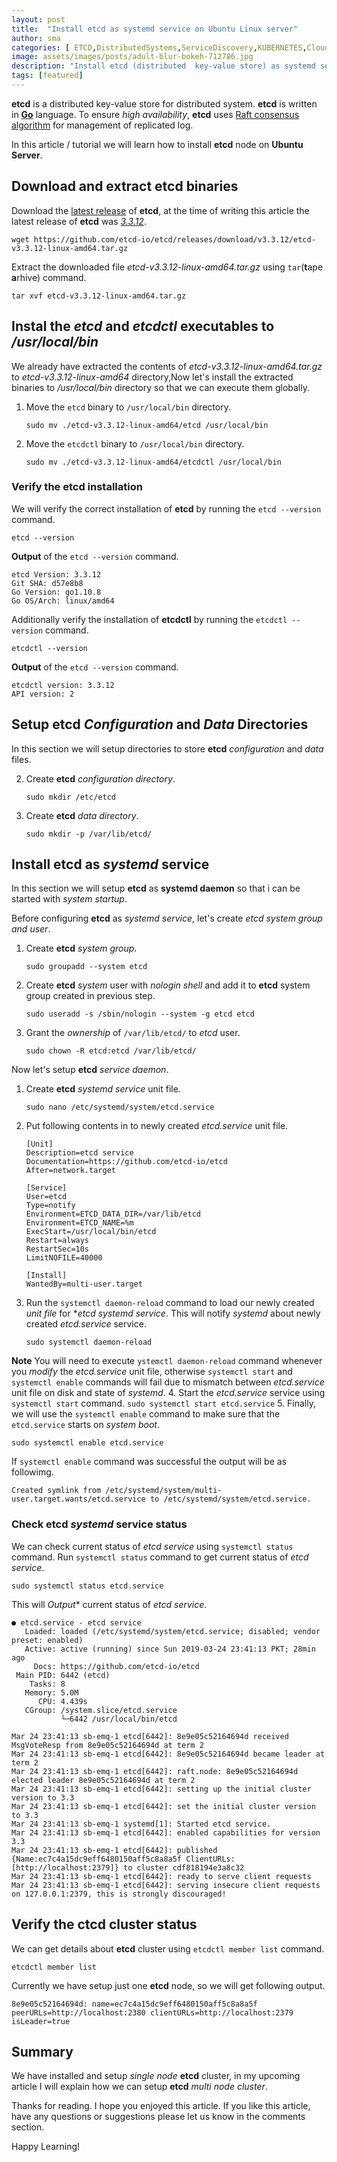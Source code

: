 ```yaml
---
layout: post
title:  "Install etcd as systemd service on Ubuntu Linux server"
author: sma
categories: [ ETCD,DistributedSystems,ServiceDiscovery,KUBERNETES,Cloud ]
image: assets/images/posts/adult-blur-bokeh-712786.jpg
description: "Install etcd (distributed  key-value store) as systemd service on Ubuntu Linux Server"
tags: [featured]
---
```


**etcd** is a distributed key-value store for distributed system. **etcd** is written in [**Go**](https://golang.org) language. To ensure *high availability*, **etcd** uses [Raft consensus algorithm](https://raft.github.io) for management of replicated log. 

In this article / tutorial we will learn how to install **etcd** node on **Ubuntu Server**.

## Download and extract etcd binaries

Download the [latest release](https://github.com/etcd-io/etcd/releases) of **etcd**, at the time of writing this article the latest release of **etcd** was *[3.3.12](https://github.com/etcd-io/etcd/releases/tag/v3.3.12)*.

```
wget https://github.com/etcd-io/etcd/releases/download/v3.3.12/etcd-v3.3.12-linux-amd64.tar.gz
```

Extract the downloaded file *etcd-v3.3.12-linux-amd64.tar.gz* using `tar`(**t**ape **a**rhive) command.

```
tar xvf etcd-v3.3.12-linux-amd64.tar.gz
```
## Instal the *etcd* and *etcdctl* executables to */usr/local/bin*

We already have extracted the contents of *etcd-v3.3.12-linux-amd64.tar.gz* to *etcd-v3.3.12-linux-amd64* directory,Now let's install the extracted binaries to */usr/local/bin* directory so that we can execute them globally.

1. Move the `etcd` binary to `/usr/local/bin` directory.
    ```
    sudo mv ./etcd-v3.3.12-linux-amd64/etcd /usr/local/bin 
    ```
2. Move the `etcdctl` binary to `/usr/local/bin` directory.
    ```
    sudo mv ./etcd-v3.3.12-linux-amd64/etcdctl /usr/local/bin 
    ```

### Verify the etcd installation
We will verify the correct installation of **etcd** by running the `etcd --version` command.

```
etcd --version
```
**Output** of the `etcd --version` command.

```
etcd Version: 3.3.12
Git SHA: d57e8b8
Go Version: go1.10.8
Go OS/Arch: linux/amd64
```

Additionally verify the installation of **etcdctl** by running the `etcdctl --version` command.

```
etcdctl --version
```

**Output** of the `etcd --version` command.

```
etcdctl version: 3.3.12
API version: 2
```

## Setup etcd *Configuration* and *Data* Directories

In this section we will setup directories to store **etcd** *configuration* and *data* files.

2. Create **etcd** *configuration directory*.
    ```
    sudo mkdir /etc/etcd
    ```
2. Create **etcd** *data directory*.
    ```
    sudo mkdir -p /var/lib/etcd/
    ```

## Install etcd as *systemd* service

In this section we will setup **etcd** as **systemd daemon** so that i can be started with *system startup*.

Before configuring **etcd** as *systemd service*, let's create *etcd system  group and user*. 

1. Create **etcd** *system group*.
    ```
    sudo groupadd --system etcd
    ```
2. Create **etcd** *system* user with *nologin shell* and add it to **etcd** system group created in previous step.
    ```
    sudo useradd -s /sbin/nologin --system -g etcd etcd
    ```
3. Grant the *ownership* of `/var/lib/etcd/` to *etcd* user.
    ```
    sudo chown -R etcd:etcd /var/lib/etcd/
    ```

Now let's setup **etcd** *service daemon*.
1. Create **etcd** *systemd service* unit file.
    ```
    sudo nano /etc/systemd/system/etcd.service
    ```
2. Put following contents in to newly created *etcd.service* unit file.

    ```
    [Unit]
    Description=etcd service
    Documentation=https://github.com/etcd-io/etcd
    After=network.target

    [Service]
    User=etcd
    Type=notify
    Environment=ETCD_DATA_DIR=/var/lib/etcd
    Environment=ETCD_NAME=%m
    ExecStart=/usr/local/bin/etcd
    Restart=always
    RestartSec=10s
    LimitNOFILE=40000

    [Install]
    WantedBy=multi-user.target
    ```

3. Run the `systemctl daemon-reload` command to load our newly created *unit file* for **etcd* *systemd service*. This will notify *systemd* about newly created *etcd.service* service.
    ```
    sudo systemctl daemon-reload
    ```
**Note** You will need to execute `ystemctl daemon-reload` command whenever you *modify* the *etcd.service* unit file, otherwise `systemctl start` and `systemctl enable` commands will fail due to mismatch between *etcd.service* unit file on disk and state of *systemd*.
4. Start the *etcd.service* service using `systemctl start` command.
    ```
    sudo systemctl start etcd.service
    ```
5. Finally, we will use the `systemctl enable` command to make sure that the `etcd.service` starts on *system boot*.
```
sudo systemctl enable etcd.service
```

If `systemctl enable` command was successful the output will be as followimg.

```
Created symlink from /etc/systemd/system/multi-user.target.wants/etcd.service to /etc/systemd/system/etcd.service.
```

### Check etcd *systemd* service status
We can check current status of *etcd service* using `systemctl status` command. Run `systemctl status` command to get current status of *etcd service*.

```
sudo systemctl status etcd.service
```

This will *Output** current status of *etcd service*.

```
● etcd.service - etcd service
   Loaded: loaded (/etc/systemd/system/etcd.service; disabled; vendor preset: enabled)
   Active: active (running) since Sun 2019-03-24 23:41:13 PKT; 28min ago
     Docs: https://github.com/etcd-io/etcd
 Main PID: 6442 (etcd)
    Tasks: 8
   Memory: 5.0M
      CPU: 4.439s
   CGroup: /system.slice/etcd.service
           └─6442 /usr/local/bin/etcd

Mar 24 23:41:13 sb-emq-1 etcd[6442]: 8e9e05c52164694d received MsgVoteResp from 8e9e05c52164694d at term 2
Mar 24 23:41:13 sb-emq-1 etcd[6442]: 8e9e05c52164694d became leader at term 2
Mar 24 23:41:13 sb-emq-1 etcd[6442]: raft.node: 8e9e05c52164694d elected leader 8e9e05c52164694d at term 2
Mar 24 23:41:13 sb-emq-1 etcd[6442]: setting up the initial cluster version to 3.3
Mar 24 23:41:13 sb-emq-1 etcd[6442]: set the initial cluster version to 3.3
Mar 24 23:41:13 sb-emq-1 systemd[1]: Started etcd service.
Mar 24 23:41:13 sb-emq-1 etcd[6442]: enabled capabilities for version 3.3
Mar 24 23:41:13 sb-emq-1 etcd[6442]: published {Name:ec7c4a15dc9eff6480150aff5c8a8a5f ClientURLs:[http://localhost:2379]} to cluster cdf818194e3a8c32
Mar 24 23:41:13 sb-emq-1 etcd[6442]: ready to serve client requests
Mar 24 23:41:13 sb-emq-1 etcd[6442]: serving insecure client requests on 127.0.0.1:2379, this is strongly discouraged!
```
## Verify the ctcd cluster status

We can get details about **etcd** cluster using `etcdctl member list` command.

```
etcdctl member list
```

Currently we have setup just one **etcd** node, so we will get following output.

```
8e9e05c52164694d: name=ec7c4a15dc9eff6480150aff5c8a8a5f peerURLs=http://localhost:2380 clientURLs=http://localhost:2379 isLeader=true
```

## Summary
We have installed and setup *single node* **etcd** cluster, in my upcoming article I will explain how we can setup **etcd** *multi node cluster*.

Thanks for reading. I hope you enjoyed this article. If you like this article, have any questions or suggestions please let us know in the comments section.

Happy Learning!
